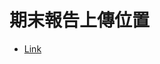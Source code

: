 # 期末報告上傳位置

- [Link](https://drive.google.com/drive/folders/1K790HuVTwyJu39YA7cvqo2MzA8SYNz3u?usp=sharing)

